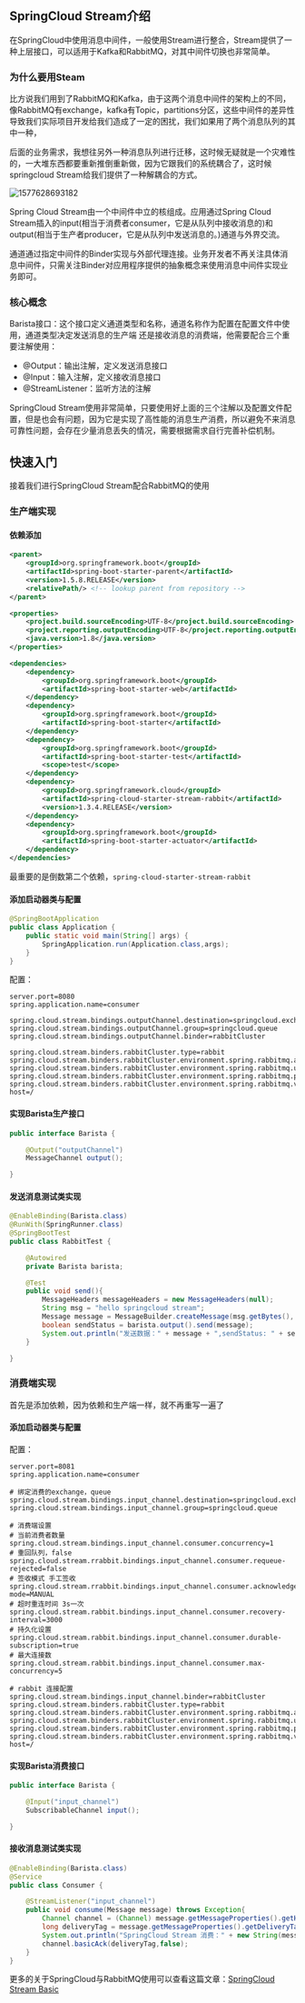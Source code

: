 ## SpringCloud Stream介绍

在SpringCloud中使用消息中间件，一般使用Stream进行整合，Stream提供了一种上层接口，可以适用于Kafka和RabbitMQ，对其中间件切换也非常简单。

### 为什么要用Steam

比方说我们用到了RabbitMQ和Kafka，由于这两个消息中间件的架构上的不同，像RabbitMQ有exchange，kafka有Topic，partitions分区，这些中间件的差异性导致我们实际项目开发给我们造成了一定的困扰，我们如果用了两个消息队列的其中一种，

后面的业务需求，我想往另外一种消息队列进行迁移，这时候无疑就是一个灾难性的，一大堆东西都要重新推倒重新做，因为它跟我们的系统耦合了，这时候springcloud Stream给我们提供了一种解耦合的方式。

![1577628693182](../image/1577628693182.png)

Spring Cloud Stream由一个中间件中立的核组成。应用通过Spring Cloud Stream插入的input(相当于消费者consumer，它是从队列中接收消息的)和output(相当于生产者producer，它是从队列中发送消息的。)通道与外界交流。

通道通过指定中间件的Binder实现与外部代理连接。业务开发者不再关注具体消息中间件，只需关注Binder对应用程序提供的抽象概念来使用消息中间件实现业务即可。

### 核心概念

Barista接口：这个接口定义通道类型和名称，通道名称作为配置在配置文件中使用，通道类型决定发送消息的生产端 还是接收消息的消费端，他需要配合三个重要注解使用：

- @Output：输出注解，定义发送消息接口
- @Input：输入注解，定义接收消息接口
- @StreamListener：监听方法的注解

SpringCloud Stream使用非常简单，只要使用好上面的三个注解以及配置文件配置，但是也会有问题，因为它是实现了高性能的消息生产消费，所以避免不来消息可靠性问题，会存在少量消息丢失的情况，需要根据需求自行完善补偿机制。

## 快速入门

接着我们进行SpringCloud Stream配合RabbitMQ的使用

### 生产端实现

#### 依赖添加

```xml
<parent>
    <groupId>org.springframework.boot</groupId>
    <artifactId>spring-boot-starter-parent</artifactId>
    <version>1.5.8.RELEASE</version>
    <relativePath/> <!-- lookup parent from repository -->
</parent>

<properties>
    <project.build.sourceEncoding>UTF-8</project.build.sourceEncoding>
    <project.reporting.outputEncoding>UTF-8</project.reporting.outputEncoding>
    <java.version>1.8</java.version>
</properties>

<dependencies>
    <dependency>
        <groupId>org.springframework.boot</groupId>
        <artifactId>spring-boot-starter-web</artifactId>
    </dependency>	
    <dependency>
        <groupId>org.springframework.boot</groupId>
        <artifactId>spring-boot-starter</artifactId>
    </dependency>		
    <dependency>
        <groupId>org.springframework.boot</groupId>
        <artifactId>spring-boot-starter-test</artifactId>
        <scope>test</scope>
    </dependency>
    <dependency>
        <groupId>org.springframework.cloud</groupId>
        <artifactId>spring-cloud-starter-stream-rabbit</artifactId>
        <version>1.3.4.RELEASE</version>
    </dependency>
    <dependency>
        <groupId>org.springframework.boot</groupId>
        <artifactId>spring-boot-starter-actuator</artifactId>
    </dependency>
</dependencies>
```

最重要的是倒数第二个依赖，`spring-cloud-starter-stream-rabbit`

#### 添加启动器类与配置

```java
@SpringBootApplication
public class Application {
    public static void main(String[] args) {
        SpringApplication.run(Application.class,args);
    }
}
```

配置：

```properties
server.port=8080
spring.application.name=consumer

spring.cloud.stream.bindings.outputChannel.destination=springcloud.exchange
spring.cloud.stream.bindings.outputChannel.group=springcloud.queue
spring.cloud.stream.bindings.outputChannel.binder=rabbitCluster

spring.cloud.stream.binders.rabbitCluster.type=rabbit
spring.cloud.stream.binders.rabbitCluster.environment.spring.rabbitmq.address=192.168.252.200:5672
spring.cloud.stream.binders.rabbitCluster.environment.spring.rabbitmq.username=guest
spring.cloud.stream.binders.rabbitCluster.environment.spring.rabbitmq.password=guest
spring.cloud.stream.binders.rabbitCluster.environment.spring.rabbitmq.virtual-host=/
```



#### 实现Barista生产接口

```java
public interface Barista {

    @Output("outputChannel")
    MessageChannel output();

}
```



#### 发送消息测试类实现

```java
@EnableBinding(Barista.class)
@RunWith(SpringRunner.class)
@SpringBootTest
public class RabbitTest {

    @Autowired
    private Barista barista;

    @Test
    public void send(){
        MessageHeaders messageHeaders = new MessageHeaders(null);
        String msg = "hello springcloud stream";
        Message message = MessageBuilder.createMessage(msg.getBytes(), messageHeaders);
        boolean sendStatus = barista.output().send(message);
        System.out.println("发送数据：" + message + ",sendStatus: " + sendStatus);
    }

}
```



### 消费端实现

首先是添加依赖，因为依赖和生产端一样，就不再重写一遍了

#### 添加启动器类与配置

配置：

```properties
server.port=8081
spring.application.name=consumer

# 绑定消费的exchange，queue
spring.cloud.stream.bindings.input_channel.destination=springcloud.exchange
spring.cloud.stream.bindings.input_channel.group=springcloud.queue

# 消费端设置
# 当前消费者数量
spring.cloud.stream.bindings.input_channel.consumer.concurrency=1
# 重回队列，false
spring.cloud.stream.rrabbit.bindings.input_channel.consumer.requeue-rejected=false
# 签收模式 手工签收
spring.cloud.stream.rrabbit.bindings.input_channel.consumer.acknowledge-mode=MANUAL
# 超时重连时间 3s一次
spring.cloud.stream.rabbit.bindings.input_channel.consumer.recovery-interval=3000
# 持久化设置
spring.cloud.stream.rabbit.bindings.input_channel.consumer.durable-subscription=true
# 最大连接数
spring.cloud.stream.rabbit.bindings.input_channel.consumer.max-concurrency=5

# rabbit 连接配置
spring.cloud.stream.bindings.input_channel.binder=rabbitCluster
spring.cloud.stream.binders.rabbitCluster.type=rabbit
spring.cloud.stream.binders.rabbitCluster.environment.spring.rabbitmq.address=192.168.252.200:5672
spring.cloud.stream.binders.rabbitCluster.environment.spring.rabbitmq.username=guest
spring.cloud.stream.binders.rabbitCluster.environment.spring.rabbitmq.password=guest
spring.cloud.stream.binders.rabbitCluster.environment.spring.rabbitmq.virtual-host=/
```



#### 实现Barista消费接口

```java
public interface Barista {

    @Input("input_channel")
    SubscribableChannel input();

}
```



#### 接收消息测试类实现

```java
@EnableBinding(Barista.class)
@Service
public class Consumer {

    @StreamListener("input_channel")
    public void consume(Message message) throws Exception{
        Channel channel = (Channel) message.getMessageProperties().getHeaders().get(AmqpHeaders.CHANNEL);
        long deliveryTag = message.getMessageProperties().getDeliveryTag();
        System.out.println("SpringCloud Stream 消费：" + new String(message.getBody()));
        channel.basicAck(deliveryTag,false);
    }
}
```



更多的关于SpringCloud与RabbitMQ使用可以查看这篇文章：[SpringCloud Stream Basic](<https://pacee1.github.io/2019/12/23/14-SpringCloud-Stream-Basic/>)